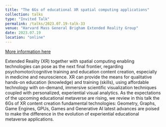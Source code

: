 ```yaml
---
title: "The 6Gs of educational XR spatial computing applications"
collection: talks
type: "Invited Talk"
permalink: /talks/2023.07.19-talk-33
venue: "Harvard Mass General Brigham Extended Reality Group"
date: 2023.07.19
location: "online"
---
```


[More information here](https://papagiannakis.github.io/files/GP-MGBXR-The6GsOfEducationalXRspatialComputingApps.pdf)

Extended Reality (XR) together with spatial computing enabling technologies can pose as the next final frontier, regarding psychomotor/cognitive training and education content creation, especially in medicine and neuroscience. XR can provide the means for qualitative hands-on education (knowledge) and training (skills), using affordable technology with on-demand, immersive scientific visualization techniques coupled with personalized, experiential visual analytics. As the expectations of the upcoming educational metaverse are rising, we review in this talk the 6Gs of XR content creation fundamental technologies: Geometry, Graphs, Game Engines, GPUs, Games and Generative AI latest advances are poised to make the difference in the evolution of experiential educational metaverse applications.
